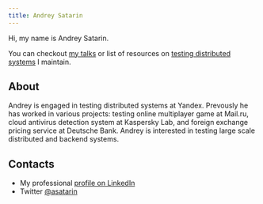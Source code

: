 ```yaml
---
title: Andrey Satarin
---
```

Hi, my name is Andrey Satarin.

You can checkout [my talks](/talks) or list of resources on [testing distributed systems](/testing-distributed-systems) I maintain.

## About

Andrey is engaged in testing distributed systems at Yandex. 
Prevously he has worked in various projects: testing online multiplayer game at Mail.ru, 
cloud antivirus detection system at Kaspersky Lab, and foreign exchange pricing service at Deutsche Bank. 
Andrey is interested in testing large scale distributed and backend systems.

## Contacts

* My professional [profile on LinkedIn](https://www.linkedin.com/in/asatarin/)
* Twitter [@asatarin](https://twitter.com/asatarin)
